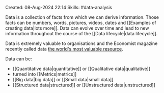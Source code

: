 Created: 08-Aug-2024 22:14
Skills: #data-analysis

Data is a collection of facts from which we can derive information. Those facts can be numbers, words, pictures, videos, dates and [[Examples of creating data|lots more]]. Data can evolve over time and lead to new information throughout the course of the [[Data lifecycle|data lifecycle]].

Data is extremely valuable to organisations and the Economist magazine recently called data [the world's most valuable resource](https://www.economist.com/leaders/2017/05/06/the-worlds-most-valuable-resource-is-no-longer-oil-but-data).

Data can be:
- [[Quantitative data|quantitative]] or [[Qualitative data|qualitative]]
- turned into [[Metrics|metrics]]
- [[Big data|big data]] or [[Small data|small data]]
- [[Structured data|structured]] or [[Unstructured data|unstructured]]

